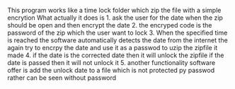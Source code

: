 This program works like a time lock folder which zip the file with a simple encrytion
What actually it does is 
    1.  ask the user for the date when the zip should be open and then encrypt the date 
    2.  the encryped code is the password of the zip which the user want to lock
    3.  When the specified time is reached the software automatically detects the date from the internet the again try to encrpy the date and use it as a passwod to uzip the zipfile it made 
    4.  if the date is the corrected date then it will unlock the zipfile if the date is passed then it will not unlock it 
    5.  another functionality software offer is add the unlock date to a file which is not protected py passwod rather can be seen without password
    